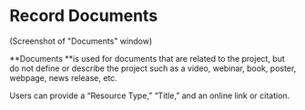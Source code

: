 # Record Documents

\(Screenshot of "Documents" window\)

**Documents **is used for documents that are related to the project, but do not define or describe the project  such as a video, webinar, book, poster, webpage, news release, etc.   

Users can provide a “Resource Type,” “Title,” and an online link or citation.




